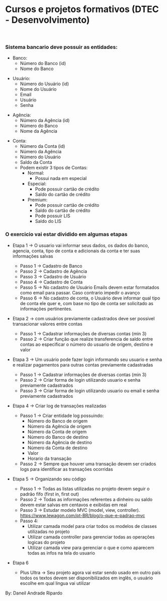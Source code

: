 # Cursos e projetos formativos (DTEC - Desenvolvimento)

<br/>

### Sistema bancario deve possuir as entidades:
- Banco:
  - Número do Banco (id)
  - Nome do Banco
  
<p></p>

- Usuário:
  - Número do Usuário (id)
  - Nome do Usuário
  - Email
  - Usuário
  - Senha

<p></p>

- Agência:
  - Número da Agência (id)
  - Número do Banco
  - Nome da Agência

<p></p>

- Conta:
  - Número da Conta (id)
  - Número da Agência
  - Número do Usuário
  - Saldo da Conta
  - Podem existir 3 tipos de Contas:
    - Normal:
      - Possui nada em especial
    - Especial:
      - Pode possuir cartão de crédito
      - Saldo do cartão de crédito
    - Premium:
      - Pode possuir cartão de crédito
      - Saldo do cartão de crédito
      - Pode possuir LIS
      - Saldo do LIS

<p></p>

### O exercicio vai estar dividido em algumas etapas

- Etapa 1 -> O usuario vai informar seus dados, os dados do banco, agencia, conta, tipo de conta e adicionais da conta e ter suas informações salvas
  - Passo 1 -> Cadastro de Banco
  - Passo 2 -> Cadastro de Agência
  - Passo 3 -> Cadastro de Usuário
  - Passo 4 -> Cadastro de Conta
  - Passo 5 -> No cadastro de Usuário Emails devem estar formatados como email para passar. Caso contrario impedir o avanço
  - Passo 6 -> No cadastro de conta, o Usuário deve informar qual tipo de conta ele quer e, com base no tipo de conta
  ser solicitado as informações pertinentes.


- Etapa 2 -> com usuários previamente cadastrados deve ser possivel transacionar valores entre contas
  - Passo 1 -> Cadastrar informações de diversas contas (min 3)
  - Passo 2 -> Criar função que realize transferencia de saldo entre contas ao especificar o número do usuario de origem, destino e valor


- Etapa 3 -> Um usuário pode fazer login informando seu usuario e senha e realizar pagamentos para outras contas previamente cadastradas
  - Passo 1 -> Cadastrar informações de diversas contas (min 3)
  - Passo 2 -> Criar forma de login utilizando usuario e senha previamente cadastrados
  - Passo 3 -> Criar forma de login utilizando usuario ou email e senha previamente cadastrados


- Etapa 4 -> Criar log de transações realizadas
  - Passo 1 -> Criar entidade log possuindo:
    - Número do Banco de origem
    - Número da Agência de origem
    - Número da Conta de origem
    - Número do Banco de destino
    - Número da Agência de destino
    - Número da Conta de destino
    - Valor
    - Horario da transação
  - Passo 2 -> Sempre que houver uma transação devem ser criados logs para identificar as transações ocorridas


- Etapa 5 -> Organizando seu código
  - Passo 1 -> Todas as listas utilizadas no projeto devem seguir o padrão fifo (first in, first out)
  - Passo 2 -> Todas as informações referentes a dinheiro ou saldo devem estar salvas em centavos e exibidas em real
  - Passo 3 -> Estudar modelo MVC (model, view, controller).
  https://www.lewagon.com/pt-BR/blog/o-que-e-padrao-mvc
  - Passo 4:
    - Utilizar camada model para criar todos os modelos de classes utilizadas no projeto
    - Utilizar camada controller para gerenciar todas as operações logicas do projeto
    - Utilizar camada view para gerenciar o que e como aparecem todas as infos na tela do usuario


- Etapa 6
  - Plus Ultra -> Seu projeto agora vai estar sendo usado em outro país todos os textos devem ser disponibilizados em inglês, o usuário escolhe em qual lingua vai utilizar

By: Daneil Andrade Ripardo